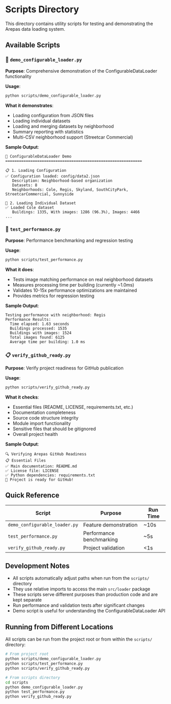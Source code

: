 # Scripts Directory

This directory contains utility scripts for testing and demonstrating the Arepas data loading system.

## Available Scripts

### 🎯 `demo_configurable_loader.py`
**Purpose**: Comprehensive demonstration of the ConfigurableDataLoader functionality

**Usage**:
```bash
python scripts/demo_configurable_loader.py
```

**What it demonstrates**:
- Loading configuration from JSON files
- Loading individual datasets
- Loading and merging datasets by neighborhood
- Summary reporting with statistics
- Multi-CSV neighborhood support (Streetcar Commercial)

**Sample Output**:
```
🎯 ConfigurableDataLoader Demo
============================================================

📋 1. Loading Configuration
✅ Configuration loaded: config/data2.json
   Description: Neighborhood-based organization
   Datasets: 8
   Neighborhoods: Cole, Regis, Skyland, SouthCityPark, StreetcarCommercial, Sunnyside

🔄 2. Loading Individual Dataset
✅ Loaded Cole dataset
   Buildings: 1335, With images: 1286 (96.3%), Images: 4466
...
```

### 🔬 `test_performance.py`
**Purpose**: Performance benchmarking and regression testing

**Usage**:
```bash
python scripts/test_performance.py
```

**What it does**:
- Tests image matching performance on real neighborhood datasets
- Measures processing time per building (currently ~1.0ms)
- Validates 10-15x performance optimizations are maintained
- Provides metrics for regression testing

**Sample Output**:
```
Testing performance with neighborhood: Regis
Performance Results:
  Time elapsed: 1.63 seconds
  Buildings processed: 1535
  Buildings with images: 1524
  Total images found: 6125
  Average time per building: 1.0 ms
```

### 📋 `verify_github_ready.py`
**Purpose**: Verify project readiness for GitHub publication

**Usage**:
```bash
python scripts/verify_github_ready.py
```

**What it checks**:
- Essential files (README, LICENSE, requirements.txt, etc.)
- Documentation completeness
- Source code structure integrity
- Module import functionality
- Sensitive files that should be gitignored
- Overall project health

**Sample Output**:
```
🔍 Verifying Arepas GitHub Readiness
📋 Essential Files
✅ Main documentation: README.md
✅ License file: LICENSE
✅ Python dependencies: requirements.txt
🚀 Project is ready for GitHub!
```

## Quick Reference

| Script | Purpose | Run Time |
|--------|---------|----------|
| `demo_configurable_loader.py` | Feature demonstration | ~10s |
| `test_performance.py` | Performance benchmarking | ~5s |
| `verify_github_ready.py` | Project validation | <1s |

## Development Notes

- All scripts automatically adjust paths when run from the `scripts/` directory
- They use relative imports to access the main `src/loader` package
- These scripts serve different purposes than production code and are kept separate
- Run performance and validation tests after significant changes
- Demo script is useful for understanding the ConfigurableDataLoader API

## Running from Different Locations

All scripts can be run from the project root or from within the `scripts/` directory:

```bash
# From project root
python scripts/demo_configurable_loader.py
python scripts/test_performance.py
python scripts/verify_github_ready.py

# From scripts directory
cd scripts
python demo_configurable_loader.py
python test_performance.py
python verify_github_ready.py
```
